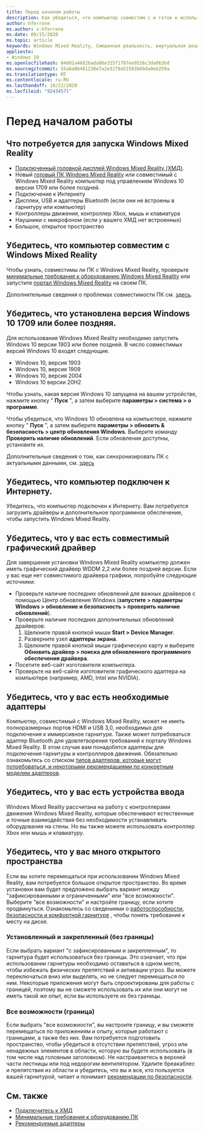 ```yaml
---
title: Перед началом работы
description: Как убедиться, что компьютер совместим с и готов к использованию Windows Mixed Reality.
author: hferrone
ms.author: v-hferrone
ms.date: 09/15/2020
ms.topic: article
keywords: Windows Mixed Reality, Смешанная реальность, виртуальная реальность, VR, MR, совместимый, совместимость, начало работы, Настройка, ПК, требования к системе
appliesto:
- Windows 10
ms.openlocfilehash: 84001a46826ada06e315f1707ee9516c3da063bd
ms.sourcegitcommit: 55a6a0b481238e7a2e3278a51583b6bda0eb259a
ms.translationtype: MT
ms.contentlocale: ru-RU
ms.lasthandoff: 10/22/2020
ms.locfileid: "92434571"
---
```

# <a name="before-you-start"></a>Перед началом работы

## <a name="what-youll-need-to-run-windows-mixed-reality"></a>Что потребуется для запуска Windows Mixed Reality

* [Подключенный головной дисплей Windows Mixed Reality (ХМД)](https://www.microsoft.com/en-us/windows/windows-mixed-reality-devices).
* Новый [готовый ПК Windows Mixed Reality](https://support.microsoft.com/en-us/help/4039260/windows-10-mixed-reality-pc-hardware-guidelines) или совместимый с Windows Mixed Reality компьютер под управлением Windows 10 версии 1709 или более поздней.
* Подключение к Интернету
* Дисплеи, USB и адаптеры Bluetooth (если они не встроены в гарнитуру или компьютер)
* Контроллеры движения, контроллер Xbox, мышь и клавиатура
* Наушники с микрофоном (если у вашего ХМД нет встроенных)
* Большое, открытое пространство

## <a name="make-sure-your-pc-is-compatible-with-windows-mixed-reality"></a>Убедитесь, что компьютер совместим с Windows Mixed Reality

Чтобы узнать, совместимы ли ПК с Windows Mixed Reality, проверьте [минимальные требования к оборудованию Windows Mixed Reality](windows-mixed-reality-minimum-pc-hardware-compatibility-guidelines.md) или запустите [портал Windows Mixed Reality](install-windows-mixed-reality.md#launch-mixed-reality-portal) на своем ПК.

Дополнительные сведения о проблемах совместимости ПК см. [здесь](https://support.microsoft.com/en-us/help/4045777/windows-10-get-help-with-pc-compatibility-in-windows-mixed-reality).

## <a name="make-sure-you-have-the-windows-10-version-1709-or-newer-installed"></a>Убедитесь, что установлена версия Windows 10 1709 или более поздняя.

Для использования Windows Mixed Reality необходимо запустить Windows 10 версии 1903 или более поздней. В число совместимых версий Windows 10 входят следующие.

* Windows 10, версия 1903
* Windows 10, версия 1909
* Windows 10, версия 2004
* Windows 10 версии 20H2

Чтобы узнать, какая версия Windows 10 запущена на вашем устройстве, нажмите кнопку " **Пуск** ", а затем выберите **параметры > система > о программе**.

Чтобы убедиться, что Windows 10 обновлена на компьютере, нажмите кнопку " **Пуск** ", а затем выберите **параметры > обновить & безопасность > центр обновления Windows**.  Выберите команду **Проверить наличие обновлений**. Если обновления доступны, установите их.

Дополнительные сведения о том, как синхронизировать ПК с актуальными данными, см. [здесь](https://support.microsoft.com/en-us/help/12373/windows-update-faq)

## <a name="make-sure-your-pc-is-connected-to-the-internet"></a>Убедитесь, что компьютер подключен к Интернету.

Убедитесь, что компьютер подключен к Интернету. Вам потребуется загрузить драйверы и дополнительное программное обеспечение, чтобы запустить Windows Mixed Reality.

## <a name="make-sure-you-have-a-compatible-graphics-driver"></a>Убедитесь, что у вас есть совместимый графический драйвер

Для завершения установки Windows Mixed Reality компьютер должен иметь графический драйвер WDDM 2,2 или более поздней версии. Если у вас еще нет совместимого драйвера графики, попробуйте следующие источники:

* Проверьте наличие последних обновлений для важных драйверов с помощью Центр обновления Windows (**запустите > параметры Windows > обновление и безопасность > проверить наличие обновлений**).
* Проверьте наличие последних дополнительных обновлений драйверов:
    1. Щелкните правой кнопкой мыши **Start > Device Manager**.
    2. Разверните узел **адаптеры экрана**.
    3. Щелкните правой кнопкой мыши графическую карту и выберите **Обновить драйвер > поиска для обновленного программного обеспечения драйвера**.
* Посетите веб-сайт изготовителя компьютера.
* Проверьте на веб-сайте изготовителя графического адаптера на компьютере (например, AMD, Intel или NVIDIA).

## <a name="make-sure-that-you-have-any-required-adapters"></a>Убедитесь, что у вас есть необходимые адаптеры

Компьютер, совместимый с Windows Mixed Reality, может не иметь полноразмерных портов HDMI и USB 3,0, необходимых для подключения к иммерсивное гарнитуре. Также может потребоваться адаптер Bluetooth для удовлетворения требований к порталу Windows Mixed Reality.  В этом случае вам понадобятся адаптеры для подключения гарнитуры и контроллеров движения. Обязательно ознакомьтесь со списком [типов адаптеров, которые могут потребоваться, и некоторыми рекомендациями по конкретным моделям адаптеров](recommended-adapters-for-windows-mixed-reality-capable-pcs.md).

## <a name="make-sure-that-you-have-input-devices"></a>Убедитесь, что у вас есть устройства ввода

Windows Mixed Reality рассчитана на работу с контроллерами движения Windows Mixed Reality, которые обеспечивают естественные и точные взаимодействия без необходимости устанавливать оборудование на стены. Но вы также можете использовать контроллер Xbox или мышь и клавиатуру.

## <a name="make-sure-that-you-have-a-large-open-space"></a>Убедитесь, что у вас много открытого пространства

Если вы хотите перемещаться при использовании Windows Mixed Reality, вам потребуется большое открытое пространство.  Во время установки вам будет предложено выбрать вариант между "зафиксированными и ограниченными" или "все возможности". Выберите "все возможности" и настройте границу, если хотите продвинуться. Ознакомьтесь со сведениями о [работоспособности, безопасности и комфортной гарнитуре](wmr-health-safety-comfort.md) , чтобы понять требования к месту на диске.

### <a name="seated-and-standing-no-boundary"></a>Установленный и закрепленный (без границы)

Если выбрать вариант "с зафиксированным и закрепленным", то гарнитура будет использоваться без границы. Это означает, что при использовании гарнитуры необходимо оставаться в одном месте, чтобы избежать физических препятствий и активации угроз. Вы можете переключаться вниз или выделять, но не следует перемещаться по ним. Некоторые приложения могут быть спроектированы для работы с границей, поэтому вы не сможете использовать их или они могут не иметь такой же опыт, если вы используете их без границы.

### <a name="all-experiences-boundary"></a>Все возможности (граница)

Если выбрать "все возможности", вы настроите границу, и вы сможете перемещаться по приложениям и опыту, которые работают с границами, а также без них. Вам потребуется подготовить пространство, чтобы убедиться в отсутствии препятствий, угроз или ненадежных элементов в области, которую вы будете использовать (в том числе над головным заголовком). Не настраиваетесь в верхней части лестницы или под недорогим вентилятором. Удалите бреакаблес и препятствия из области и убедитесь, что вы и все, кто пользуется вашей гарнитурой, читает и понимает [рекомендации по безопасности](https://support.microsoft.com/en-us/help/4039969/windows-10-mixed-reality-immersive-headset-health-safety-comfort).

## <a name="see-also"></a>См. также

* [Подключитесь к ХМД](plug-in-your-headset.md)
* [Минимальные требования к оборудованию ПК](windows-mixed-reality-minimum-pc-hardware-compatibility-guidelines.md)
* [Рекомендуемые адаптеры](recommended-adapters-for-windows-mixed-reality-capable-pcs.md)
